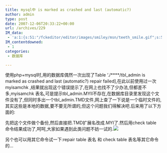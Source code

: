 ```yaml
---
title: mysql中 is marked as crashed and last (automatic?)
author: admin
type: post
date: 2007-12-06T20:33:22+00:00
url: /archives/229
IM_data:
 - 'a:1:{s:51:"/fckeditor/editor/images/smiley/msn/teeth_smile.gif";s:51:"/fckeditor/editor/images/smiley/msn/teeth_smile.gif";}'
IM_contentdowned:
 - 1
categories:
 - 数据库

---
```

使用php+mysql时,用的数据库偶然一次出现了Table ‘./\****/tbl\_admin is marked as crashed and last (automatic?) repair failed],在此以前使用过一次myisamchk ,结果就出现这个错误提示了,在网上也找不了少办法,但都差不多,myisamchk 表名,可是提示tbl\_admin.MYII不存在,在数据库目录里发现这个文件没有了,但同时多出一个tbl_admin.TMD文件,网上查了一下说是一个临时文件的,其实这些是本地的数据,要不要无所谓的,但这个问题我们得解决吧.后来用了以下方面的:

先把这个文件做个备份,然后直接把.TMD扩展名改成.MYI了.然后用check table 命令结果成功了,呵呵,大家如果遇到此类问题不妨一试的.![](/fckeditor/editor/images/smiley/msn/teeth_smile.gif)

另个也可以用其它命令试一下:repair table 表名 和 check table 表名等其它命令的…